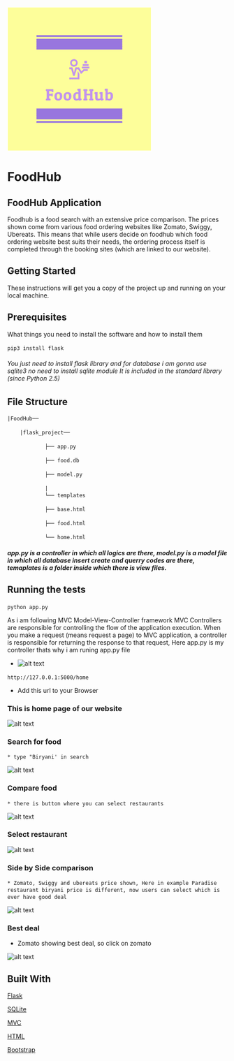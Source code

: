 ![alt text](https://raw.githubusercontent.com/akashcoc/FoodHub/master/pinterest_profile_image.png)

# FoodHub


## FoodHub Application

Foodhub is a food search with an extensive price comparison. The prices shown come from various food ordering  websites like Zomato, Swiggy, Ubereats. This means that while users decide on foodhub which food ordering website best suits their needs, the ordering process itself is completed through the booking sites (which are linked to our website).


## Getting Started

These instructions will get you a copy of the project up and running on your local machine.

## Prerequisites

What things you need to install the software and how to install them

``` pip3 install flask ```

###### You just need to install flask library and for database i am gonna use sqlite3 no need to install sqlite module It is included in the standard library (since Python 2.5)

## File Structure

    |FoodHub──

        |flask_project──
    
                ├── app.py
                
                ├── food.db
                
                ├── model.py
                
                |
                └── templates
                
                ├── base.html
                
                ├── food.html
                
                └── home.html 
   

##### app.py is a controller in which all logics are there, model.py is a model file in which all database insert create and querry codes are there, temaplates is a folder inside which there is view files.

## Running the tests

``` python app.py ```

As i am following MVC Model-View-Controller framework MVC Controllers are responsible for controlling the flow of the application execution. When you make a request (means request a page) to MVC application, a controller is responsible for returning the response to that request, Here app.py is my controller thats why i am runing app.py file

* <img src="flask_project/Screenshot from 2019-05-08 11-10-11.png" alt="alt text" width="600">

``` http://127.0.0.1:5000/home ```

*  Add this url to your Browser
    
### This is  home page of our website

   ![alt text](https://raw.githubusercontent.com/akashcoc/FoodHub/master/flask_project/Screenshot%20from%202019-05-09%2019-29-14.png)

### Search for food
    * type "Biryani' in search 
    
  ![alt text](https://raw.githubusercontent.com/akashcoc/FoodHub/master/flask_project/Screenshot%20from%202019-05-09%2019-29-30.png)
    
    
### Compare food

    * there is button where you can select restaurants 
    
![alt text](https://raw.githubusercontent.com/akashcoc/FoodHub/master/flask_project/Screenshot%20from%202019-05-09%2019-29-37.png)

### Select restaurant
    
![alt text](https://github.com/akashcoc/FoodHub/blob/master/flask_project/Screenshot%20from%202019-05-09%2019-29-43.png?raw=true)

### Side by Side comparison 
    
    * Zomato, Swiggy and ubereats price shown, Here in example Paradise restaurant biryani price is different, now users can select which is ever have good deal
    
![alt text](https://raw.githubusercontent.com/akashcoc/FoodHub/master/flask_project/Screenshot%20from%202019-05-09%2019-29-53.png)

### Best deal

* Zomato showing best deal, so click on zomato

![alt text](https://raw.githubusercontent.com/akashcoc/FoodHub/master/flask_project/Screenshot%20from%202019-05-09%2019-30-02.png)

## Built With
 
 [Flask](http://flask.pocoo.org/)
 
 [SQLite](https://www.sqlite.org/index.html)
 
 [MVC](https://flask-diamond.readthedocs.io/en/latest/model-view-controller/)
 
 [HTML](https://developer.mozilla.org/en-US/docs/Web/HTML)
 
 [Bootstrap](https://getbootstrap.com/)



